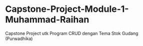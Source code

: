 # Capstone-Project-Module-1-Muhammad-Raihan
Capstone Project utk Program CRUD dengan Tema Stok Gudang (Purwadhika)
